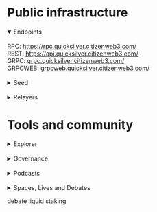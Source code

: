 # Public infrastructure 

<details open>
  <summary>Endpoints</summary>
  <br>
  RPC: <a href="https://rpc.quicksilver.citizenweb3.com/">https://rpc.quicksilver.citizenweb3.com/</a><br>
  REST: <a href="https://api.quicksilver.citizenweb3.com/">https://api.quicksilver.citizenweb3.com/</a><br>
  GRPC: <a href="grpc.quicksilver.citizenweb3.com/">grpc.quicksilver.citizenweb3.com/</a><br>
  GRPCWEB: <a href="grpcweb.quicksilver.citizenweb3.com/">grpcweb.quicksilver.citizenweb3.com/</a>
</details>
<br>
<details>
  <summary>Seed</summary>
719ddc260d5bbd17a7c6ed4219bdbad60d423d96@mainnet.seednode.citizenweb3.com:28656
</details>
<br>
<details>
  <summary>Relayers</summary>
</details>

# Tools and community

<details>
  <summary>Explorer</summary>
  <a href="https://validatorinfo.com/networks">Validator Info</a><br>
</details>
<br>
<details>
  <summary>Governance</summary>
  <a href="https://quicksilver.explorers.guru/proposals">Voting History</a><br>
</details>
<br>
<details>
  <summary>Podcasts</summary>
  <a href="https://www.citizenweb3.com/vishmodali">Liquid Staking, Privacy and Revolutionizing Money with Vish Modali</a><br>
  <a href="https://www.citizenweb3.com/quicksilver">Capital Efficiency, Staking and DeFi with Joe Bowman</a><br>
</details>
<br>
<details>
  <summary>Spaces, Lives and Debates</summary>
  <a href="https://www.youtube.com/watch?v=IuYFNmK0ZxY">Liquid Staking</a><br>
</details>

debate liquid staking
